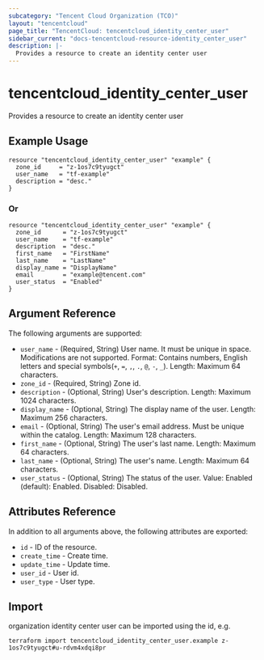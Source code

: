 ```yaml
---
subcategory: "Tencent Cloud Organization (TCO)"
layout: "tencentcloud"
page_title: "TencentCloud: tencentcloud_identity_center_user"
sidebar_current: "docs-tencentcloud-resource-identity_center_user"
description: |-
  Provides a resource to create an identity center user
---
```


# tencentcloud_identity_center_user

Provides a resource to create an identity center user

## Example Usage

```hcl
resource "tencentcloud_identity_center_user" "example" {
  zone_id     = "z-1os7c9tyugct"
  user_name   = "tf-example"
  description = "desc."
}
```

### Or

```hcl
resource "tencentcloud_identity_center_user" "example" {
  zone_id      = "z-1os7c9tyugct"
  user_name    = "tf-example"
  description  = "desc."
  first_name   = "FirstName"
  last_name    = "LastName"
  display_name = "DisplayName"
  email        = "example@tencent.com"
  user_status  = "Enabled"
}
```

## Argument Reference

The following arguments are supported:

* `user_name` - (Required, String) User name. It must be unique in space. Modifications are not supported. Format: Contains numbers, English letters and special symbols(`+`, `=`, `,`, `.`, `@`, `-`, `_`). Length: Maximum 64 characters.
* `zone_id` - (Required, String) Zone id.
* `description` - (Optional, String) User's description. Length: Maximum 1024 characters.
* `display_name` - (Optional, String) The display name of the user. Length: Maximum 256 characters.
* `email` - (Optional, String) The user's email address. Must be unique within the catalog. Length: Maximum 128 characters.
* `first_name` - (Optional, String) The user's last name. Length: Maximum 64 characters.
* `last_name` - (Optional, String) The user's name. Length: Maximum 64 characters.
* `user_status` - (Optional, String) The status of the user. Value: Enabled (default): Enabled. Disabled: Disabled.

## Attributes Reference

In addition to all arguments above, the following attributes are exported:

* `id` - ID of the resource.
* `create_time` - Create time.
* `update_time` - Update time.
* `user_id` - User id.
* `user_type` - User type.


## Import

organization identity center user can be imported using the id, e.g.

```
terraform import tencentcloud_identity_center_user.example z-1os7c9tyugct#u-rdvm4xdqi8pr
```

